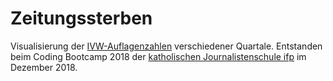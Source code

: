 # Zeitungssterben

Visualisierung der [IVW-Auflagenzahlen](https://www.ivw.eu/print/quartalsauflagen/quartalsauflagen) verschiedener Quartale. 
Entstanden beim Coding Bootcamp 2018 der [katholischen Journalistenschule ifp](http://www.journalistenschule-ifp.de/) im Dezember 2018.
